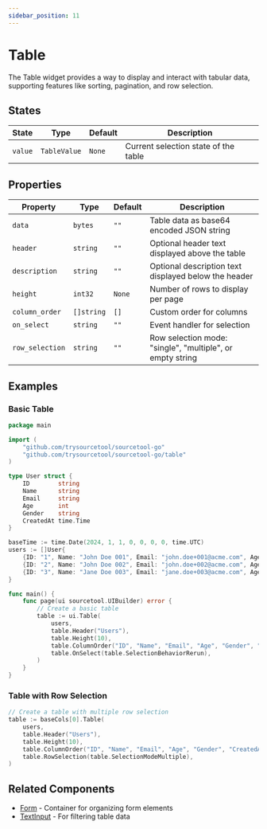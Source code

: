 ```yaml
---
sidebar_position: 11
---
```


# Table

The Table widget provides a way to display and interact with tabular data, supporting features like sorting, pagination, and row selection.

## States

| State | Type | Default | Description |
|-------|------|---------|-------------|
| `value` | `TableValue` | `None` | Current selection state of the table |

## Properties

| Property | Type | Default | Description |
|----------|------|---------|-------------|
| `data` | `bytes` | `""` | Table data as base64 encoded JSON string |
| `header` | `string` | `""` | Optional header text displayed above the table |
| `description` | `string` | `""` | Optional description text displayed below the header |
| `height` | `int32` | `None` | Number of rows to display per page |
| `column_order` | `[]string` | `[]` | Custom order for columns |
| `on_select` | `string` | `""` | Event handler for selection |
| `row_selection` | `string` | `""` | Row selection mode: "single", "multiple", or empty string |

## Examples

### Basic Table

```go
package main

import (
    "github.com/trysourcetool/sourcetool-go"
    "github.com/trysourcetool/sourcetool-go/table"
)

type User struct {
	ID        string
	Name      string
	Email     string
	Age       int
	Gender    string
	CreatedAt time.Time
}

baseTime := time.Date(2024, 1, 1, 0, 0, 0, 0, time.UTC)
users := []User{
    {ID: "1", Name: "John Doe 001", Email: "john.doe+001@acme.com", Age: 25, Gender: "male", CreatedAt: baseTime.Add(24 * time.Hour * 0)},
    {ID: "2", Name: "John Doe 002", Email: "john.doe+002@acme.com", Age: 30, Gender: "male", CreatedAt: baseTime.Add(24 * time.Hour * 1)},
    {ID: "3", Name: "Jane Doe 003", Email: "jane.doe+003@acme.com", Age: 35, Gender: "female", CreatedAt: baseTime.Add(24 * time.Hour * 2)}
}

func main() {
    func page(ui sourcetool.UIBuilder) error {
        // Create a basic table
        table := ui.Table(
            users,
            table.Header("Users"),
            table.Height(10),
            table.ColumnOrder("ID", "Name", "Email", "Age", "Gender", "CreatedAt"),
		    table.OnSelect(table.SelectionBehaviorRerun),
	    )
	}
}
```

### Table with Row Selection

```go
// Create a table with multiple row selection
table := baseCols[0].Table(
    users,
    table.Header("Users"),
    table.Height(10),
    table.ColumnOrder("ID", "Name", "Email", "Age", "Gender", "CreatedAt"),
    table.RowSelection(table.SelectionModeMultiple),
)
```

## Related Components

- [Form](./form) - Container for organizing form elements
- [TextInput](./text-input) - For filtering table data
